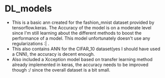 # DL_models
* This is a basic ann created for the fashion_mnist dataset provided by tensorflow.keras.
  The Accuracy of the model is on a moderate level since I'm still learning about the different methods to boost the performance of a model.
  This model unfortunately doesn't use any regularizations :| .
* This also contains ANN for the CIFAR_10 dataset(yes I should have used a CNN), the accuracy is decent enough.
* Also included a Xcception model based on transfer learning method already implemented in keras, the accuracy needs to be improved though :/ since the overall       dataset is a bit small.
